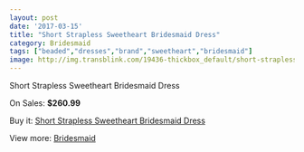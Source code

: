 ```yaml
---
layout: post
date: '2017-03-15'
title: "Short Strapless Sweetheart Bridesmaid Dress"
category: Bridesmaid
tags: ["beaded","dresses","brand","sweetheart","bridesmaid"]
image: http://img.transblink.com/19436-thickbox_default/short-strapless-sweetheart-bridesmaid-dress.jpg
---
```

Short Strapless Sweetheart Bridesmaid Dress

On Sales: **$260.99**
<a href="https://www.transblink.com/en/bridesmaid/6107-short-strapless-sweetheart-bridesmaid-dress.html"><amp-img layout="responsive" width="600" height="600" src="//img.transblink.com/19436-thickbox_default/short-strapless-sweetheart-bridesmaid-dress.jpg" alt="Short Strapless Sweetheart Bridesmaid Dress 0" /></a>
<a href="https://www.transblink.com/en/bridesmaid/6107-short-strapless-sweetheart-bridesmaid-dress.html"><amp-img layout="responsive" width="600" height="600" src="//img.transblink.com/19438-thickbox_default/short-strapless-sweetheart-bridesmaid-dress.jpg" alt="Short Strapless Sweetheart Bridesmaid Dress 1" /></a>
<a href="https://www.transblink.com/en/bridesmaid/6107-short-strapless-sweetheart-bridesmaid-dress.html"><amp-img layout="responsive" width="600" height="600" src="//img.transblink.com/19437-thickbox_default/short-strapless-sweetheart-bridesmaid-dress.jpg" alt="Short Strapless Sweetheart Bridesmaid Dress 2" /></a>

Buy it: [Short Strapless Sweetheart Bridesmaid Dress](https://www.transblink.com/en/bridesmaid/6107-short-strapless-sweetheart-bridesmaid-dress.html "Short Strapless Sweetheart Bridesmaid Dress")

View more: [Bridesmaid](https://www.transblink.com/en/4-bridesmaid "Bridesmaid")